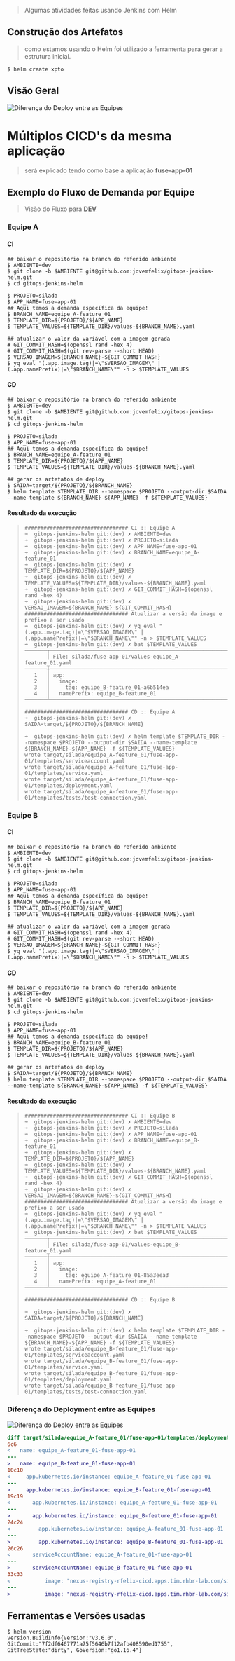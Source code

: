 > Algumas atividades feitas usando Jenkins com Helm



## Construção dos Artefatos

> como estamos usando o Helm foi utilizado a ferramenta para gerar a estrutura inicial.

```shell
$ helm create xpto
```

## Visão Geral

![Diferença do Deploy entre as Equipes](docs/README.assets/cicd-fluxo-Fluxo_usando_Jenkins___HELM_de_CICD_no_ambiente_de_Desenvolvimento.png)


# Múltiplos CICD's da mesma aplicação

> será explicado tendo como base a aplicação **fuse-app-01**



## Exemplo do Fluxo de Demanda por Equipe

> Visão do Fluxo para **<u>DEV</u>**

### Equipe A

#### CI

```shell
## baixar o repositório na branch do referido ambiente
$ AMBIENTE=dev
$ git clone -b $AMBIENTE git@github.com:jovemfelix/gitops-jenkins-helm.git
$ cd gitops-jenkins-helm

$ PROJETO=silada
$ APP_NAME=fuse-app-01
## Aqui temos a demanda específica da equipe!
$ BRANCH_NAME=equipe_A-feature_01
$ TEMPLATE_DIR=${PROJETO}/${APP_NAME}
$ TEMPLATE_VALUES=${TEMPLATE_DIR}/values-${BRANCH_NAME}.yaml

## atualizar o valor da variável com a imagem gerada
# GIT_COMMIT_HASH=$(openssl rand -hex 4)
# GIT_COMMIT_HASH=$(git rev-parse --short HEAD)
$ VERSAO_IMAGEM=${BRANCH_NAME}-${GIT_COMMIT_HASH}
$ yq eval "(.app.image.tag)|=\"$VERSAO_IMAGEM\" | (.app.namePrefix)|=\"$BRANCH_NAME\"" -n > $TEMPLATE_VALUES
```

#### CD

```shell
## baixar o repositório na branch do referido ambiente
$ AMBIENTE=dev
$ git clone -b $AMBIENTE git@github.com:jovemfelix/gitops-jenkins-helm.git
$ cd gitops-jenkins-helm

$ PROJETO=silada
$ APP_NAME=fuse-app-01
## Aqui temos a demanda específica da equipe!
$ BRANCH_NAME=equipe_A-feature_01
$ TEMPLATE_DIR=${PROJETO}/${APP_NAME}
$ TEMPLATE_VALUES=${TEMPLATE_DIR}/values-${BRANCH_NAME}.yaml

## gerar os artefatos de deploy
$ SAIDA=target/${PROJETO}/${BRANCH_NAME}
$ helm template $TEMPLATE_DIR --namespace $PROJETO --output-dir $SAIDA --name-template ${BRANCH_NAME}-${APP_NAME} -f ${TEMPLATE_VALUES}
```



#### Resultado da execução

> ```shell
> ################################# CI :: Equipe A
> ➜  gitops-jenkins-helm git:(dev) ✗ AMBIENTE=dev
> ➜  gitops-jenkins-helm git:(dev) ✗ PROJETO=silada
> ➜  gitops-jenkins-helm git:(dev) ✗ APP_NAME=fuse-app-01
> ➜  gitops-jenkins-helm git:(dev) ✗ BRANCH_NAME=equipe_A-feature_01
> ➜  gitops-jenkins-helm git:(dev) ✗ TEMPLATE_DIR=${PROJETO}/${APP_NAME}
> ➜  gitops-jenkins-helm git:(dev) ✗ TEMPLATE_VALUES=${TEMPLATE_DIR}/values-${BRANCH_NAME}.yaml
> ➜  gitops-jenkins-helm git:(dev) ✗ GIT_COMMIT_HASH=$(openssl rand -hex 4)
> ➜  gitops-jenkins-helm git:(dev) ✗ VERSAO_IMAGEM=${BRANCH_NAME}-${GIT_COMMIT_HASH}
> ################################# Atualizar a versão da image e prefixo a ser usado
> ➜  gitops-jenkins-helm git:(dev) ✗ yq eval "(.app.image.tag)|=\"$VERSAO_IMAGEM\" | (.app.namePrefix)|=\"$BRANCH_NAME\"" -n > $TEMPLATE_VALUES
> ➜  gitops-jenkins-helm git:(dev) ✗ bat $TEMPLATE_VALUES
> ───────┬──────────────────────────────────────────────────────────────
>        │ File: silada/fuse-app-01/values-equipe_A-feature_01.yaml
> ───────┼──────────────────────────────────────────────────────────────
>    1   │ app:
>    2   │   image:
>    3   │     tag: equipe_B-feature_01-a6b514ea
>    4   │   namePrefix: equipe_B-feature_01
> ───────┴──────────────────────────────────────────────────────────────
> 
> ################################# CD :: Equipe A
> ➜  gitops-jenkins-helm git:(dev) ✗ SAIDA=target/${PROJETO}/${BRANCH_NAME}
> 
> ➜  gitops-jenkins-helm git:(dev) ✗ helm template $TEMPLATE_DIR --namespace $PROJETO --output-dir $SAIDA --name-template ${BRANCH_NAME}-${APP_NAME} -f ${TEMPLATE_VALUES}
> wrote target/silada/equipe_A-feature_01/fuse-app-01/templates/serviceaccount.yaml
> wrote target/silada/equipe_A-feature_01/fuse-app-01/templates/service.yaml
> wrote target/silada/equipe_A-feature_01/fuse-app-01/templates/deployment.yaml
> wrote target/silada/equipe_A-feature_01/fuse-app-01/templates/tests/test-connection.yaml
> ```
>
> 

### Equipe B

#### CI

```shell
## baixar o repositório na branch do referido ambiente
$ AMBIENTE=dev
$ git clone -b $AMBIENTE git@github.com:jovemfelix/gitops-jenkins-helm.git
$ cd gitops-jenkins-helm

$ PROJETO=silada
$ APP_NAME=fuse-app-01
## Aqui temos a demanda específica da equipe!
$ BRANCH_NAME=equipe_B-feature_01
$ TEMPLATE_DIR=${PROJETO}/${APP_NAME}
$ TEMPLATE_VALUES=${TEMPLATE_DIR}/values-${BRANCH_NAME}.yaml

## atualizar o valor da variável com a imagem gerada
# GIT_COMMIT_HASH=$(openssl rand -hex 4)
# GIT_COMMIT_HASH=$(git rev-parse --short HEAD)
$ VERSAO_IMAGEM=${BRANCH_NAME}-${GIT_COMMIT_HASH}
$ yq eval "(.app.image.tag)|=\"$VERSAO_IMAGEM\" | (.app.namePrefix)|=\"$BRANCH_NAME\"" -n > $TEMPLATE_VALUES
```

#### CD

```shell
## baixar o repositório na branch do referido ambiente
$ AMBIENTE=dev
$ git clone -b $AMBIENTE git@github.com:jovemfelix/gitops-jenkins-helm.git
$ cd gitops-jenkins-helm

$ PROJETO=silada
$ APP_NAME=fuse-app-01
## Aqui temos a demanda específica da equipe!
$ BRANCH_NAME=equipe_B-feature_01
$ TEMPLATE_DIR=${PROJETO}/${APP_NAME}
$ TEMPLATE_VALUES=${TEMPLATE_DIR}/values-${BRANCH_NAME}.yaml

## gerar os artefatos de deploy
$ SAIDA=target/${PROJETO}/${BRANCH_NAME}
$ helm template $TEMPLATE_DIR --namespace $PROJETO --output-dir $SAIDA --name-template ${BRANCH_NAME}-${APP_NAME} -f ${TEMPLATE_VALUES}
```

#### Resultado da execução

> ```shell
> ################################# CI :: Equipe B
> ➜  gitops-jenkins-helm git:(dev) ✗ AMBIENTE=dev
> ➜  gitops-jenkins-helm git:(dev) ✗ PROJETO=silada
> ➜  gitops-jenkins-helm git:(dev) ✗ APP_NAME=fuse-app-01
> ➜  gitops-jenkins-helm git:(dev) ✗ BRANCH_NAME=equipe_B-feature_01
> ➜  gitops-jenkins-helm git:(dev) ✗ TEMPLATE_DIR=${PROJETO}/${APP_NAME}
> ➜  gitops-jenkins-helm git:(dev) ✗ TEMPLATE_VALUES=${TEMPLATE_DIR}/values-${BRANCH_NAME}.yaml
> ➜  gitops-jenkins-helm git:(dev) ✗ GIT_COMMIT_HASH=$(openssl rand -hex 4)
> ➜  gitops-jenkins-helm git:(dev) ✗ VERSAO_IMAGEM=${BRANCH_NAME}-${GIT_COMMIT_HASH}
> ################################# Atualizar a versão da image e prefixo a ser usado
> ➜  gitops-jenkins-helm git:(dev) ✗ yq eval "(.app.image.tag)|=\"$VERSAO_IMAGEM\" | (.app.namePrefix)|=\"$BRANCH_NAME\"" -n > $TEMPLATE_VALUES
> ➜  gitops-jenkins-helm git:(dev) ✗ bat $TEMPLATE_VALUES
> ───────┬──────────────────────────────────────────────────────────────
>        │ File: silada/fuse-app-01/values-equipe_B-feature_01.yaml
> ───────┼──────────────────────────────────────────────────────────────
>    1   │ app:
>    2   │   image:
>    3   │     tag: equipe_A-feature_01-85a3eea3
>    4   │   namePrefix: equipe_A-feature_01
> ───────┴──────────────────────────────────────────────────────────────
> 
> ################################# CD :: Equipe B
> 
> ➜  gitops-jenkins-helm git:(dev) ✗ SAIDA=target/${PROJETO}/${BRANCH_NAME}
> 
> ➜  gitops-jenkins-helm git:(dev) ✗ helm template $TEMPLATE_DIR --namespace $PROJETO --output-dir $SAIDA --name-template ${BRANCH_NAME}-${APP_NAME} -f ${TEMPLATE_VALUES}
> wrote target/silada/equipe_B-feature_01/fuse-app-01/templates/serviceaccount.yaml
> wrote target/silada/equipe_B-feature_01/fuse-app-01/templates/service.yaml
> wrote target/silada/equipe_B-feature_01/fuse-app-01/templates/deployment.yaml
> wrote target/silada/equipe_B-feature_01/fuse-app-01/templates/tests/test-connection.yaml
> ```



### Diferença do Deployment entre as Equipes

![Diferença do Deploy entre as Equipes](docs/README.assets/image-20210708142754275.png)

```diff
diff target/silada/equipe_A-feature_01/fuse-app-01/templates/deployment.yaml target/silada/equipe_B-feature_01/fuse-app-01/templates/deployment.yaml
6c6
<   name: equipe_A-feature_01-fuse-app-01
---
>   name: equipe_B-feature_01-fuse-app-01
10c10
<     app.kubernetes.io/instance: equipe_A-feature_01-fuse-app-01
---
>     app.kubernetes.io/instance: equipe_B-feature_01-fuse-app-01
19c19
<       app.kubernetes.io/instance: equipe_A-feature_01-fuse-app-01
---
>       app.kubernetes.io/instance: equipe_B-feature_01-fuse-app-01
24c24
<         app.kubernetes.io/instance: equipe_A-feature_01-fuse-app-01
---
>         app.kubernetes.io/instance: equipe_B-feature_01-fuse-app-01
26c26
<       serviceAccountName: equipe_A-feature_01-fuse-app-01
---
>       serviceAccountName: equipe_B-feature_01-fuse-app-01
33c33
<           image: "nexus-registry-rfelix-cicd.apps.tim.rhbr-lab.com/silada/fuse-app-01:equipe_A-feature_01-85a3eea3"
---
>           image: "nexus-registry-rfelix-cicd.apps.tim.rhbr-lab.com/silada/fuse-app-01:equipe_B-feature_01-a6b514ea"
```



## Ferramentas e Versões usadas

```shell
$ helm version
version.BuildInfo{Version:"v3.6.0", GitCommit:"7f2df6467771a75f5646b7f12afb408590ed1755", GitTreeState:"dirty", GoVersion:"go1.16.4"}
```
